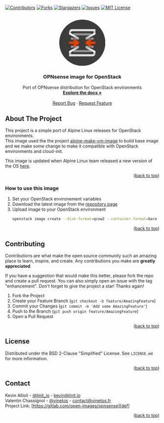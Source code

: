 <div id="top"></div>

<!-- PROJECT SHIELDS -->
[![Contributors][contributors-shield]][contributors-url]
[![Forks][forks-shield]][forks-url]
[![Stargazers][stars-shield]][stars-url]
[![Issues][issues-shield]][issues-url]
[![MIT License][license-shield]][license-url]


<!-- PROJECT LOGO -->
<br />
<div align="center">
  <a href="[https://gitlab.com/open-images/opnsense](https://gitlab.com/open-images/opnsense)">
    <img src="images/logo.png" alt="Logo" width="150">
  </a>

<h3 align="center">OPNsense image for OpenStack</h3>

  <p align="center">
    Port of OPNsense distribution for OpenStack environments
    <br />
    <a href="[def]"><strong>Explore the docs »</strong></a>
    <br />
    <br />
    <a href="https://gitlab.com/open-images/opnsense/issues">Report Bug</a>
    ·
    <a href="https://gitlab.com/open-images/opnsense/issues">Request Feature</a>
  </p>
</div>

<!-- ABOUT THE PROJECT -->
## About The Project

This project is a simple port of Alpine Linux releases for OpenStack environments.  
This image used the the project [alpine-make-vm-image](https://gitlab.com/alpinelinux/alpine-make-vm-image "alpine-make-vm-image project") to build base image and we make some change to make it compatible with OpenStack environments and cloud-init.  

This image is updated when Alpine Linux team released a new version of the OS [here](https://alpinelinux.org/releases/ "Alpine linux Release Inventory").


<p align="right">(<a href="#top">back to top</a>)</p>

### How to use this image

1. Set your OpenStack environement variables
2. Download the latest image from the [repository page](https://s3.openimages.cloud/opnsense-image/index.html "Images Repository")
3. Upload image to your OpenStack environment
   ```sh
   openstack image create --disk-format=qcow2 --container-format=bare --file alpine-<VERSION>-x86_64.qcow2  'Alpine <VERSION>'
   ```

<p align="right">(<a href="#top">back to top</a>)</p>

<!-- CONTRIBUTING -->
## Contributing

Contributions are what make the open source community such an amazing place to learn, inspire, and create. Any contributions you make are **greatly appreciated**.

If you have a suggestion that would make this better, please fork the repo and create a pull request. You can also simply open an issue with the tag "enhancement".
Don't forget to give the project a star! Thanks again!

1. Fork the Project
2. Create your Feature Branch (`git checkout -b feature/AmazingFeature`)
3. Commit your Changes (`git commit -m 'Add some AmazingFeature'`)
4. Push to the Branch (`git push origin feature/AmazingFeature`)
5. Open a Pull Request

<p align="right">(<a href="#top">back to top</a>)</p>



<!-- LICENSE -->
## License

Distributed under the BSD 2-Clause "Simplified" License. See `LICENSE.md` for more information.

<p align="right">(<a href="#top">back to top</a>)</p>



<!-- CONTACT -->
## Contact

Kevin Allioli - [@linit_io](https://twitter.com/linit_io) - kevin@linit.io  
Valentin Chassignol - [@vinetos](https://twitter.com/vinetos) - contact@vinetos.fr  
Project Link: [https://gitlab.com/open-images/opnsense][def]

<p align="right">(<a href="#top">back to top</a>)</p>


<!-- MARKDOWN LINKS & IMAGES -->
<!-- https://www.markdownguide.org/basic-syntax/#reference-style-links -->
[contributors-shield]: https://img.shields.io/gitlab/contributors/open-images/opnsense.svg?style=for-the-badge
[contributors-url]: https://gitlab.com/linitio/openstack-alpine-image/graphs/contributors
[forks-shield]: https://img.shields.io/gitlab/forks/open-images/opnsense.svg?style=for-the-badge
[forks-url]: https://gitlab.com/linitio/openstack-alpine-image/network/members
[stars-shield]: https://img.shields.io/gitlab/stars/open-images/opnsense.svg?style=for-the-badge
[stars-url]: https://gitlab.com/linitio/openstack-alpine-image/stargazers
[issues-shield]: https://img.shields.io/gitlab/issues/open/open-images/opnsense.svg?style=for-the-badge
[issues-url]: https://gitlab.com/linitio/openstack-alpine-image/issues
[license-shield]: https://img.shields.io/gitlab/license/open-images/opnsense.svg?style=for-the-badge
[license-url]: https://gitlab.com/linitio/openstack-alpine-image/blob/master/LICENSE.md
[def]: https://gitlab.com/open-images/opnsense
